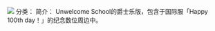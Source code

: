 ![](//static.kivo.wiki/images/music/cover/PvnwGMLP23xXuLzMxjFpblqKx7QkF0e0.png)
分类： 
简介：
Unwelcome School的爵士乐版，包含于国际服「Happy 100th day！」的纪念数位周边中。
